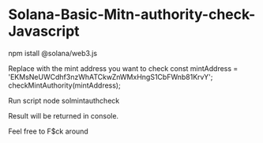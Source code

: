 # Solana-Basic-Mitn-authority-check-Javascript

npm istall @solana/web3.js

Replace with the mint address you want to check
const mintAddress = 'EKMsNeUWCdhf3nzWhATCkwZnWMxHngS1CbFWnb81KrvY';
checkMintAuthority(mintAddress);

Run script
node solmintauthcheck

Result will be returned in console. 

Feel free to F$ck around
